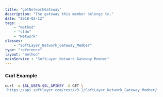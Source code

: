 ```yaml
---
title: "getNetworkGateway"
description: "The gateway this member belongs to."
date: "2018-02-12"
tags:
    - "method"
    - "sldn"
    - "Network"
classes:
    - "SoftLayer_Network_Gateway_Member"
type: "reference"
layout: "method"
mainService : "SoftLayer_Network_Gateway_Member"
---
```


### Curl Example
```bash
curl -u $SL_USER:$SL_APIKEY -X GET \
'https://api.softlayer.com/rest/v3.1/SoftLayer_Network_Gateway_Member/{SoftLayer_Network_Gateway_MemberID}/getNetworkGateway'
```
